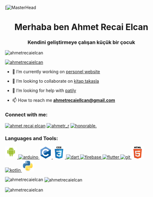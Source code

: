 [![MasterHead](https://avatars.githubusercontent.com/u/97764491?s=400&u=91e0aabff17c7750b8171a9cda7040df7ae9d0ae&v=4)

<h1 align="center">Merhaba ben Ahmet Recai Elcan</h1>
<h3 align="center">Kendini geliştirmeye çalışan küçük bir çocuk</h3>

<p align="left"> <img src="https://komarev.com/ghpvc/?username=ahmetrecaielcan&label=Profile%20views&color=0e75b6&style=flat" alt="ahmetrecaielcan" /> </p>

<p align="left"> <a href="https://github.com/ryo-ma/github-profile-trophy"><img src="https://github-profile-trophy.vercel.app/?username=ahmetrecaielcan" alt="ahmetrecaielcan" /></a> </p>

- 🔭 I’m currently working on [personel website](https://github.com/AhmetRecaiElcan/AhmetRecaiElcan.github.io)

- 👯 I’m looking to collaborate on [kitap takasla](https://github.com/AhmetRecaiElcan/Kitap-Takasla)

- 🤝 I’m looking for help with [patily](https://github.com/AhmetRecaiElcan/patily)

- 📫 How to reach me **ahmetrecaiellcan@gmail.com**

<h3 align="left">Connect with me:</h3>
<p align="left">
<a href="https://linkedin.com/in/ahmet recai elcan" target="blank"><img align="center" src="https://raw.githubusercontent.com/rahuldkjain/github-profile-readme-generator/master/src/images/icons/Social/linked-in-alt.svg" alt="ahmet recai elcan" height="30" width="40" /></a>
<a href="https://instagram.com/ahmetr_r" target="blank"><img align="center" src="https://raw.githubusercontent.com/rahuldkjain/github-profile-readme-generator/master/src/images/icons/Social/instagram.svg" alt="ahmetr_r" height="30" width="40" /></a>
<a href="https://www.youtube.com/c/honorable." target="blank"><img align="center" src="https://raw.githubusercontent.com/rahuldkjain/github-profile-readme-generator/master/src/images/icons/Social/youtube.svg" alt="honorable." height="30" width="40" /></a>
</p>

<h3 align="left">Languages and Tools:</h3>
<p align="left"> <a href="https://developer.android.com" target="_blank" rel="noreferrer"> <img src="https://raw.githubusercontent.com/devicons/devicon/master/icons/android/android-original-wordmark.svg" alt="android" width="40" height="40"/> </a> <a href="https://www.arduino.cc/" target="_blank" rel="noreferrer"> <img src="https://cdn.worldvectorlogo.com/logos/arduino-1.svg" alt="arduino" width="40" height="40"/> </a> <a href="https://www.cprogramming.com/" target="_blank" rel="noreferrer"> <img src="https://raw.githubusercontent.com/devicons/devicon/master/icons/c/c-original.svg" alt="c" width="40" height="40"/> </a> <a href="https://www.w3schools.com/css/" target="_blank" rel="noreferrer"> <img src="https://raw.githubusercontent.com/devicons/devicon/master/icons/css3/css3-original-wordmark.svg" alt="css3" width="40" height="40"/> </a> <a href="https://dart.dev" target="_blank" rel="noreferrer"> <img src="https://www.vectorlogo.zone/logos/dartlang/dartlang-icon.svg" alt="dart" width="40" height="40"/> </a> <a href="https://firebase.google.com/" target="_blank" rel="noreferrer"> <img src="https://www.vectorlogo.zone/logos/firebase/firebase-icon.svg" alt="firebase" width="40" height="40"/> </a> <a href="https://flutter.dev" target="_blank" rel="noreferrer"> <img src="https://www.vectorlogo.zone/logos/flutterio/flutterio-icon.svg" alt="flutter" width="40" height="40"/> </a> <a href="https://git-scm.com/" target="_blank" rel="noreferrer"> <img src="https://www.vectorlogo.zone/logos/git-scm/git-scm-icon.svg" alt="git" width="40" height="40"/> </a> <a href="https://www.w3.org/html/" target="_blank" rel="noreferrer"> <img src="https://raw.githubusercontent.com/devicons/devicon/master/icons/html5/html5-original-wordmark.svg" alt="html5" width="40" height="40"/> </a> <a href="https://kotlinlang.org" target="_blank" rel="noreferrer"> <img src="https://www.vectorlogo.zone/logos/kotlinlang/kotlinlang-icon.svg" alt="kotlin" width="40" height="40"/> </a> <a href="https://www.python.org" target="_blank" rel="noreferrer"> <img src="https://raw.githubusercontent.com/devicons/devicon/master/icons/python/python-original.svg" alt="python" width="40" height="40"/> </a> </p>

<p><img align="left" src="https://github-readme-stats.vercel.app/api/top-langs?username=ahmetrecaielcan&show_icons=true&locale=en&layout=compact" alt="ahmetrecaielcan" /></p>

<p>&nbsp;<img align="center" src="https://github-readme-stats.vercel.app/api?username=ahmetrecaielcan&show_icons=true&locale=en" alt="ahmetrecaielcan" /></p>

<p><img align="center" src="https://github-readme-streak-stats.herokuapp.com/?user=ahmetrecaielcan&" alt="ahmetrecaielcan" /></p>
